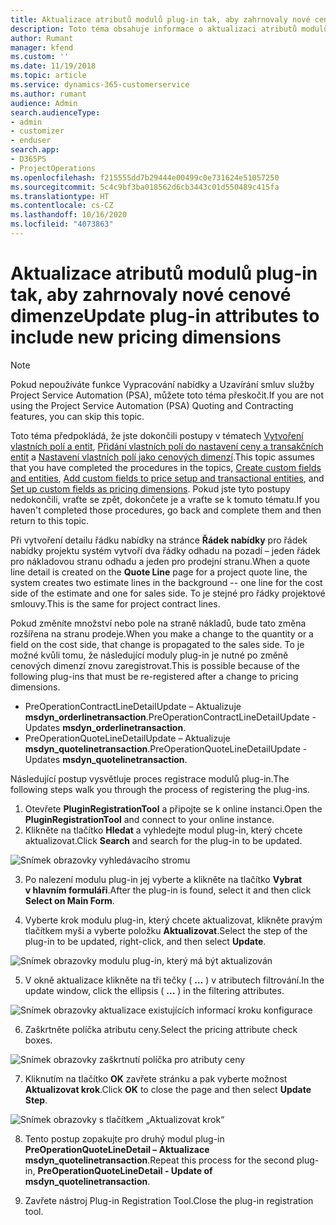 ```yaml
---
title: Aktualizace atributů modulů plug-in tak, aby zahrnovaly nové cenové dimenze
description: Toto téma obsahuje informace o aktualizaci atributů modulů plug-in pro cenové dimenze.
author: Rumant
manager: kfend
ms.custom: ''
ms.date: 11/19/2018
ms.topic: article
ms.service: dynamics-365-customerservice
ms.author: rumant
audience: Admin
search.audienceType:
- admin
- customizer
- enduser
search.app:
- D365PS
- ProjectOperations
ms.openlocfilehash: f215555dd7b29444e00499c0e731624e51057250
ms.sourcegitcommit: 5c4c9bf3ba018562d6cb3443c01d550489c415fa
ms.translationtype: HT
ms.contentlocale: cs-CZ
ms.lasthandoff: 10/16/2020
ms.locfileid: "4073863"
---
```

# <a name="update-plug-in-attributes-to-include-new-pricing-dimensions"></a><span data-ttu-id="5156d-103">Aktualizace atributů modulů plug-in tak, aby zahrnovaly nové cenové dimenze</span><span class="sxs-lookup"><span data-stu-id="5156d-103">Update plug-in attributes to include new pricing dimensions</span></span>

> [!NOTE]
> <span data-ttu-id="5156d-104">Pokud nepoužíváte funkce Vypracování nabídky a Uzavírání smluv služby Project Service Automation (PSA), můžete toto téma přeskočit.</span><span class="sxs-lookup"><span data-stu-id="5156d-104">If you are not using the Project Service Automation (PSA) Quoting and Contracting features, you can skip this topic.</span></span>

<span data-ttu-id="5156d-105">Toto téma předpokládá, že jste dokončili postupy v tématech [Vytvoření vlastních polí a entit](create-custom-fields-entities.md), [Přidání vlastních polí do nastavení ceny a transakčních entit](field-references.md) a [Nastavení vlastních polí jako cenových dimenzí](set-up-pricing-dimensions.md).</span><span class="sxs-lookup"><span data-stu-id="5156d-105">This topic assumes that you have completed the procedures in the topics, [Create custom fields and entities](create-custom-fields-entities.md), [Add custom fields to price setup and transactional entities](field-references.md), and [Set up custom fields as pricing dimensions](set-up-pricing-dimensions.md).</span></span> <span data-ttu-id="5156d-106">Pokud jste tyto postupy nedokončili, vraťte se zpět, dokončete je a vraťte se k tomuto tématu.</span><span class="sxs-lookup"><span data-stu-id="5156d-106">If you haven't completed those procedures, go back and complete them and then return to this topic.</span></span>

<span data-ttu-id="5156d-107">Při vytvoření detailu řádku nabídky na stránce **Řádek nabídky** pro řádek nabídky projektu systém vytvoří dva řádky odhadu na pozadí – jeden řádek pro nákladovou stranu odhadu a jeden pro prodejní stranu.</span><span class="sxs-lookup"><span data-stu-id="5156d-107">When a quote line detail is created on the **Quote Line** page for a project quote line, the system creates two estimate lines in the background -- one line for the cost side of the estimate and one for sales side.</span></span> <span data-ttu-id="5156d-108">To je stejné pro řádky projektové smlouvy.</span><span class="sxs-lookup"><span data-stu-id="5156d-108">This is the same  for project contract lines.</span></span>

<span data-ttu-id="5156d-109">Pokud změníte množství nebo pole na straně nákladů, bude tato změna rozšířena na stranu prodeje.</span><span class="sxs-lookup"><span data-stu-id="5156d-109">When you make a change to the quantity or a field on the cost side, that change is propagated to the sales side.</span></span> <span data-ttu-id="5156d-110">To je možné kvůli tomu, že následující moduly plug-in je nutné po změně cenových dimenzí znovu zaregistrovat.</span><span class="sxs-lookup"><span data-stu-id="5156d-110">This is possible because of the following plug-ins that must be re-registered after a change to pricing dimensions.</span></span>

- <span data-ttu-id="5156d-111">PreOperationContractLineDetailUpdate – Aktualizuje **msdyn_orderlinetransaction**.</span><span class="sxs-lookup"><span data-stu-id="5156d-111">PreOperationContractLineDetailUpdate - Updates **msdyn_orderlinetransaction**.</span></span>
- <span data-ttu-id="5156d-112">PreOperationQuoteLineDetailUpdate – Aktualizuje **msdyn_quotelinetransaction**.</span><span class="sxs-lookup"><span data-stu-id="5156d-112">PreOperationQuoteLineDetailUpdate - Updates **msdyn_quotelinetransaction**.</span></span>

<span data-ttu-id="5156d-113">Následující postup vysvětluje proces registrace modulů plug-in.</span><span class="sxs-lookup"><span data-stu-id="5156d-113">The following steps walk you through the process of registering the plug-ins.</span></span>

1. <span data-ttu-id="5156d-114">Otevřete **PluginRegistrationTool** a připojte se k online instanci.</span><span class="sxs-lookup"><span data-stu-id="5156d-114">Open the **PluginRegistrationTool** and connect to your online instance.</span></span>
2. <span data-ttu-id="5156d-115">Klikněte na tlačítko **Hledat** a vyhledejte modul plug-in, který chcete aktualizovat.</span><span class="sxs-lookup"><span data-stu-id="5156d-115">Click **Search** and search for the plug-in to be updated.</span></span>

 ![Snímek obrazovky vyhledávacího stromu](media/PRT-1.png)

3. <span data-ttu-id="5156d-117">Po nalezení modulu plug-in jej vyberte a klikněte na tlačítko **Vybrat v hlavním formuláři**.</span><span class="sxs-lookup"><span data-stu-id="5156d-117">After the plug-in is found, select it and then click **Select on Main Form**.</span></span>

4. <span data-ttu-id="5156d-118">Vyberte krok modulu plug-in, který chcete aktualizovat, klikněte pravým tlačítkem myši a vyberte položku **Aktualizovat**.</span><span class="sxs-lookup"><span data-stu-id="5156d-118">Select the step of the plug-in to be updated, right-click, and then select **Update**.</span></span>

 ![Snímek obrazovky modulu plug-in, který má být aktualizován](media/PRT-2.png)
 
5. <span data-ttu-id="5156d-120">V okně aktualizace klikněte na tři tečky ( **...** ) v atributech filtrování.</span><span class="sxs-lookup"><span data-stu-id="5156d-120">In the update window, click the ellipsis ( **...** ) in the filtering attributes.</span></span>

 ![Snímek obrazovky aktualizace existujících informací kroku konfigurace](media/PRT-3.png)
 
6. <span data-ttu-id="5156d-122">Zaškrtněte políčka atributu ceny.</span><span class="sxs-lookup"><span data-stu-id="5156d-122">Select the pricing attribute check boxes.</span></span>

 ![Snímek obrazovky zaškrtnutí políčka pro atributy ceny](media/PRT-4.png)

7. <span data-ttu-id="5156d-124">Kliknutím na tlačítko **OK** zavřete stránku a pak vyberte možnost **Aktualizovat krok**.</span><span class="sxs-lookup"><span data-stu-id="5156d-124">Click **OK** to close the page and then select **Update Step**.</span></span>

 ![Snímek obrazovky s tlačítkem „Aktualizovat krok“](media/PRT-5.png)
 
8. <span data-ttu-id="5156d-126">Tento postup zopakujte pro druhý modul plug-in **PreOperationQuoteLineDetail – Aktualizace msdyn_quotelinetransaction**.</span><span class="sxs-lookup"><span data-stu-id="5156d-126">Repeat this process for the second plug-in, **PreOperationQuoteLineDetail - Update of msdyn_quotelinetransaction**.</span></span>

9. <span data-ttu-id="5156d-127">Zavřete nástroj Plug-in Registration Tool.</span><span class="sxs-lookup"><span data-stu-id="5156d-127">Close the plug-in registration tool.</span></span>

